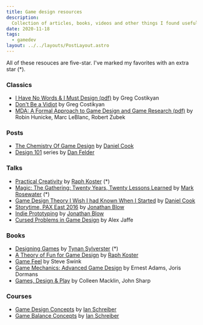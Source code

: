 ```yaml
---
title: Game design resources
description:
  Collection of articles, books, videos and other things I found useful.
date: 2020-11-18
tags:
  - gamedev
layout: ../../layouts/PostLayout.astro
---
```


All of these resouces are five-star. I've marked my favorites with an extra star
(*).

### Classics

- [I Have No Words & I Must Design (pdf)](http://www.costik.com/nowords2002.pdf)
  by Greg Costikyan
- [Don't Be a Vidiot](http://www.costik.com/vidiot.html) by Greg Costikyan
- [MDA: A Formal Approach to Game Design and Game Research (pdf)](https://www.cs.northwestern.edu/~hunicke/MDA.pdf)
  by Robin Hunicke, Marc LeBlanc, Robert Zubek

### Posts

- [The Chemistry Of Game Design](https://www.gamasutra.com/view/feature/1524/the_chemistry_of_game_design.php)
  by [Daniel Cook](https://twitter.com/danctheduck)
- [Design 101](https://www.gamasutra.com/blogs/DanFelder/20150413/240853/Design_101_Design_Goals.php)
  series by [Dan Felder](https://twitter.com/DesignerDanF)

### Talks

- [Practical Creativity](https://www.youtube.com/watch?v=zyVTxGpEO30) by
  [Raph Koster](https://twitter.com/raphkoster) (*)
- [Magic: The Gathering: Twenty Years, Twenty Lessons Learned](https://youtu.be/QHHg99hwQGY)
  by [Mark Rosewater](https://en.wikipedia.org/wiki/Mark_Rosewater) (*)
- [Game Design Theory I Wish I had Known When I Started](https://youtu.be/qwPe3OHR04c)
  by [Daniel Cook](http://www.lostgarden.com/)
- [Storytime, PAX East 2016](https://youtu.be/UwBl7Rnkt78) by
  [Jonathan Blow](https://twitter.com/jonathan_blow)
- [Indie Prototyping](https://youtu.be/ISutk1mauPM) by
  [Jonathan Blow](https://twitter.com/jonathan_blow)
- [Cursed Problems in Game Design](https://youtu.be/8uE6-vIi1rQ) by Alex Jaffe

### Books

- [Designing Games](https://tynansylvester.com/book/) by
  [Tynan Sylverster](https://twitter.com/TynanSylvester) (*)
- [A Theory of Fun for Game Design](https://www.theoryoffun.com) by
  [Raph Koster](https://twitter.com/raphkoster)
- [Game Feel](http://www.game-feel.com) by Steve Swink
- [Game Mechanics: Advanced Game Design](https://www.goodreads.com/book/show/13705461-game-mechanics)
  by Ernest Adams, Joris Dormans
- [Games, Design & Play](http://www.gamesdesignandplay.com/) by Colleen Macklin,
  John Sharp

### Courses

- [Game Design Concepts](https://gamedesignconcepts.wordpress.com) by
  [Ian Schreiber](https://twitter.com/IanSchreiber)
- [Game Balance Concepts](https://gamebalanceconcepts.wordpress.com) by
  [Ian Schreiber](https://twitter.com/IanSchreiber)

